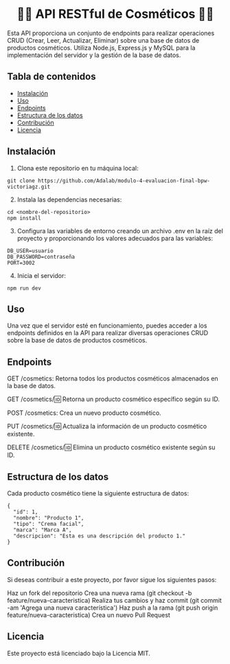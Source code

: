 
<h1 align="center">💄💄 API RESTful de Cosméticos 💄💄</h1>

Esta API proporciona un conjunto de endpoints para realizar operaciones CRUD (Crear, Leer, Actualizar, Eliminar) sobre una base de datos de productos cosméticos. Utiliza Node.js, Express.js y MySQL para la implementación del servidor y la gestión de la base de datos.

## Tabla de contenidos

- [Instalación](#instalación)
- [Uso](#uso)
- [Endpoints](#endpoints)
- [Estructura de los datos](#estructura-de-los-datos)
- [Contribución](#contribución)
- [Licencia](#licencia)

## Instalación

1. Clona este repositorio en tu máquina local:
 ```
git clone https://github.com/Adalab/modulo-4-evaluacion-final-bpw-victoriagz.git
```


2. Instala las dependencias necesarias:
```
cd <nombre-del-repositorio>
npm install
```

3. Configura las variables de entorno creando un archivo .env en la raíz del proyecto y proporcionando los valores adecuados para las variables:
```
DB_USER=usuario
DB_PASSWORD=contraseña
PORT=3002
```
4. Inicia el servidor:
```
npm run dev
```



## Uso
Una vez que el servidor esté en funcionamiento, puedes acceder a los endpoints definidos en la API para realizar diversas operaciones CRUD sobre la base de datos de productos cosméticos.

## Endpoints
GET /cosmetics: Retorna todos los productos cosméticos almacenados en la base de datos.

GET /cosmetics/:id: Retorna un producto cosmético específico según su ID.

POST /cosmetics: Crea un nuevo producto cosmético.

PUT /cosmetics/:id: Actualiza la información de un producto cosmético existente.

DELETE /cosmetics/:id: Elimina un producto cosmético existente según su ID.


## Estructura de los datos
Cada producto cosmético tiene la siguiente estructura de datos:
```
{
  "id": 1,
  "nombre": "Producto 1",
  "tipo": "Crema facial",
  "marca": "Marca A",
  "descripcion": "Esta es una descripción del producto 1."
}
```


## Contribución
Si deseas contribuir a este proyecto, por favor sigue los siguientes pasos:

Haz un fork del repositorio
Crea una nueva rama (git checkout -b feature/nueva-caracteristica)
Realiza tus cambios y haz commit (git commit -am 'Agrega una nueva característica')
Haz push a la rama (git push origin feature/nueva-caracteristica)
Crea un nuevo Pull Request


## Licencia
Este proyecto está licenciado bajo la Licencia MIT.

